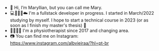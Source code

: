 - 👋 Hi, I’m Maryllian, but you can call me Mary.
- 💻👩🏾‍💻☁️ I'm a fullstack developer in progress. I started in March/2022 studying by myself.
I hope to start a technical course in 2023 (or as soon as I finish my master's thesis) 🙏
- 👩🏽‍⚕️🔎 I'm a physiotherapist since 2017 and changing area.
- 📷 You can find me on Instagram: https://www.instagram.com/albvieiraa/?hl=pt-br



<!---
albvieiraa/albvieiraa is a ✨ special ✨ repository because its `README.md` (this file) appears on your GitHub profile.
You can click the Preview link to take a look at your changes.
--->

